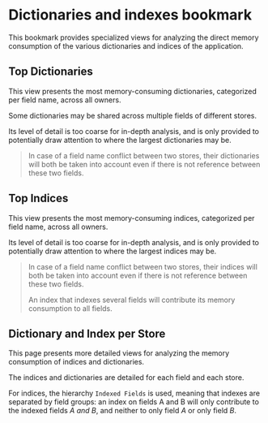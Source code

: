 # Dictionaries and indexes bookmark

This bookmark provides specialized views for analyzing the direct memory
consumption of the various dictionaries and indices of the application.

## Top Dictionaries

This view presents the most memory-consuming dictionaries, categorized per field
name, across all owners.

Some dictionaries may be shared across multiple fields of different stores.

Its level of detail is too coarse for in-depth analysis, and is only provided to
potentially draw attention to where the largest dictionaries may be.

> In case of a field name conflict between two stores, their dictionaries will
> both be taken into account even if there is not reference between these two
> fields.

## Top Indices

This view presents the most memory-consuming indices, categorized per field
name, across all owners.

Its level of detail is too coarse for in-depth analysis, and is only provided to
potentially draw attention to where the largest indices may be.

> In case of a field name conflict between two stores, their indices will
> both be taken into account even if there is not reference between these two
> fields.
> 
> An index that indexes several fields will contribute its memory consumption to
> all fields.

## Dictionary and Index per Store

This page presents more detailed views for analyzing the memory consumption of
indices and dictionaries.

The indices and dictionaries are detailed for each field and each store.

For indices, the hierarchy `Indexed Fields` is used, meaning that indexes are
separated by field groups: an index on fields A and B will only contribute to
the indexed fields *A and B*, and neither to only field *A* or only field *B*.
